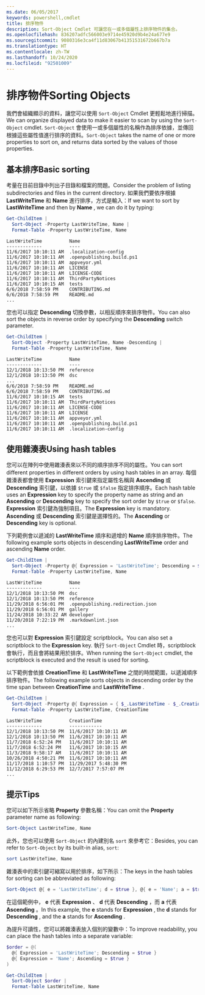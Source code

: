 ```yaml
---
ms.date: 06/05/2017
keywords: powershell,cmdlet
title: 排序物件
description: Sort-Object Cmdlet 可讓您在一或多個屬性上排序物件的集合。
ms.openlocfilehash: 836207adfc566003e9714e45920d9b4e24a677e9
ms.sourcegitcommit: 9080316e3ca4f11d83067b41351531672b667b7a
ms.translationtype: HT
ms.contentlocale: zh-TW
ms.lasthandoff: 10/24/2020
ms.locfileid: "92501009"
---
```

# <a name="sorting-objects"></a><span data-ttu-id="06f94-104">排序物件</span><span class="sxs-lookup"><span data-stu-id="06f94-104">Sorting Objects</span></span>

<span data-ttu-id="06f94-105">我們會組織顯示的資料，讓您可以使用 `Sort-Object` Cmdlet 更輕鬆地進行掃描。</span><span class="sxs-lookup"><span data-stu-id="06f94-105">We can organize displayed data to make it easier to scan by using the `Sort-Object` cmdlet.</span></span>
<span data-ttu-id="06f94-106">`Sort-Object` 會使用一或多個屬性的名稱作為排序依據，並傳回根據這些屬性值進行排序的資料。</span><span class="sxs-lookup"><span data-stu-id="06f94-106">`Sort-Object` takes the name of one or more properties to sort on, and returns data sorted by the values of those properties.</span></span>

## <a name="basic-sorting"></a><span data-ttu-id="06f94-107">基本排序</span><span class="sxs-lookup"><span data-stu-id="06f94-107">Basic sorting</span></span>

<span data-ttu-id="06f94-108">考量在目前目錄中列出子目錄和檔案的問題。</span><span class="sxs-lookup"><span data-stu-id="06f94-108">Consider the problem of listing subdirectories and files in the current directory.</span></span>
<span data-ttu-id="06f94-109">如果我們要依序根據 **LastWriteTime** 和 **Name** 進行排序，方式是輸入：</span><span class="sxs-lookup"><span data-stu-id="06f94-109">If we want to sort by **LastWriteTime** and then by **Name** , we can do it by typing:</span></span>

```powershell
Get-ChildItem |
  Sort-Object -Property LastWriteTime, Name |
  Format-Table -Property LastWriteTime, Name
```

```output
LastWriteTime          Name
-------------          ----
11/6/2017 10:10:11 AM  .localization-config
11/6/2017 10:10:11 AM  .openpublishing.build.ps1
11/6/2017 10:10:11 AM  appveyor.yml
11/6/2017 10:10:11 AM  LICENSE
11/6/2017 10:10:11 AM  LICENSE-CODE
11/6/2017 10:10:11 AM  ThirdPartyNotices
11/6/2017 10:10:15 AM  tests
6/6/2018 7:58:59 PM    CONTRIBUTING.md
6/6/2018 7:58:59 PM    README.md
...
```

<span data-ttu-id="06f94-110">您也可以指定 **Descending** 切換參數，以相反順序來排序物件。</span><span class="sxs-lookup"><span data-stu-id="06f94-110">You can also sort the objects in reverse order by specifying the **Descending** switch parameter.</span></span>

```powershell
Get-ChildItem |
  Sort-Object -Property LastWriteTime, Name -Descending |
  Format-Table -Property LastWriteTime, Name
```

```output
LastWriteTime          Name
-------------          ----
12/1/2018 10:13:50 PM  reference
12/1/2018 10:13:50 PM  dsc
...
6/6/2018 7:58:59 PM    README.md
6/6/2018 7:58:59 PM    CONTRIBUTING.md
11/6/2017 10:10:15 AM  tests
11/6/2017 10:10:11 AM  ThirdPartyNotices
11/6/2017 10:10:11 AM  LICENSE-CODE
11/6/2017 10:10:11 AM  LICENSE
11/6/2017 10:10:11 AM  appveyor.yml
11/6/2017 10:10:11 AM  .openpublishing.build.ps1
11/6/2017 10:10:11 AM  .localization-config
```

## <a name="using-hash-tables"></a><span data-ttu-id="06f94-111">使用雜湊表</span><span class="sxs-lookup"><span data-stu-id="06f94-111">Using hash tables</span></span>

<span data-ttu-id="06f94-112">您可以在陣列中使用雜湊表來以不同的順序排序不同的屬性。</span><span class="sxs-lookup"><span data-stu-id="06f94-112">You can sort different properties in different orders by using hash tables in an array.</span></span>
<span data-ttu-id="06f94-113">每個雜湊表都會使用 **Expression** 索引鍵來指定屬性名稱與 **Ascending** 或 **Descending** 索引鍵，以依據 `$true` 或 `$false` 指定排序順序。</span><span class="sxs-lookup"><span data-stu-id="06f94-113">Each hash table uses an **Expression** key to specify the property name as string and an **Ascending** or **Descending** key to specify the sort order by `$true` or `$false`.</span></span>
<span data-ttu-id="06f94-114">**Expression** 索引鍵為強制項目。</span><span class="sxs-lookup"><span data-stu-id="06f94-114">The **Expression** key is mandatory.</span></span>
<span data-ttu-id="06f94-115">**Ascending** 或 **Descending** 索引鍵是選擇性的。</span><span class="sxs-lookup"><span data-stu-id="06f94-115">The **Ascending** or **Descending** key is optional.</span></span>

<span data-ttu-id="06f94-116">下列範例會以遞減的 **LastWriteTime** 順序和遞增的 **Name** 順序排序物件。</span><span class="sxs-lookup"><span data-stu-id="06f94-116">The following example sorts objects in descending **LastWriteTime** order and ascending **Name** order.</span></span>

```powershell
Get-ChildItem |
  Sort-Object -Property @{ Expression = 'LastWriteTime'; Descending = $true }, @{ Expression = 'Name'; Ascending = $true } |
  Format-Table -Property LastWriteTime, Name
```

```output
LastWriteTime          Name
-------------          ----
12/1/2018 10:13:50 PM  dsc
12/1/2018 10:13:50 PM  reference
11/29/2018 6:56:01 PM  .openpublishing.redirection.json
11/29/2018 6:56:01 PM  gallery
11/24/2018 10:33:22 AM developer
11/20/2018 7:22:19 PM  .markdownlint.json
...
```

<span data-ttu-id="06f94-117">您也可以對 **Expression** 索引鍵設定 scriptblock。</span><span class="sxs-lookup"><span data-stu-id="06f94-117">You can also set a scriptblock to the **Expression** key.</span></span>
<span data-ttu-id="06f94-118">執行 `Sort-Object` Cmdlet 時，scriptblock 會執行，而且會將結果用於排序。</span><span class="sxs-lookup"><span data-stu-id="06f94-118">When running the `Sort-Object` cmdlet, the scriptblock is executed and the result is used for sorting.</span></span>

<span data-ttu-id="06f94-119">以下範例會依據 **CreationTime** 和 **LastWriteTime** 之間的時間範圍，以遞減順序排序物件。</span><span class="sxs-lookup"><span data-stu-id="06f94-119">The following example sorts objects in descending order by the time span between **CreationTime** and **LastWriteTime** .</span></span>

```powershell
Get-ChildItem |
  Sort-Object -Property @{ Expression = { $_.LastWriteTime - $_.CreationTime }; Descending = $true } |
  Format-Table -Property LastWriteTime, CreationTime
```

```output
LastWriteTime          CreationTime
-------------          ------------
12/1/2018 10:13:50 PM  11/6/2017 10:10:11 AM
12/1/2018 10:13:50 PM  11/6/2017 10:10:11 AM
11/7/2018 6:52:24 PM   11/6/2017 10:10:11 AM
11/7/2018 6:52:24 PM   11/6/2017 10:10:15 AM
11/3/2018 9:58:17 AM   11/6/2017 10:10:11 AM
10/26/2018 4:50:21 PM  11/6/2017 10:10:11 AM
11/17/2018 1:10:57 PM  11/29/2017 5:48:30 PM
11/12/2018 6:29:53 PM  12/7/2017 7:57:07 PM
...
```

## <a name="tips"></a><span data-ttu-id="06f94-120">提示</span><span class="sxs-lookup"><span data-stu-id="06f94-120">Tips</span></span>

<span data-ttu-id="06f94-121">您可以如下所示省略 **Property** 參數名稱：</span><span class="sxs-lookup"><span data-stu-id="06f94-121">You can omit the **Property** parameter name as following:</span></span>

```powershell
Sort-Object LastWriteTime, Name
```

<span data-ttu-id="06f94-122">此外，您也可以使用 `Sort-Object` 的內建別名 `sort` 來參考它：</span><span class="sxs-lookup"><span data-stu-id="06f94-122">Besides, you can refer to `Sort-Object` by its built-in alias, `sort`:</span></span>

```powershell
sort LastWriteTime, Name
```

<span data-ttu-id="06f94-123">雜湊表中的索引鍵可縮寫以用於排序，如下所示：</span><span class="sxs-lookup"><span data-stu-id="06f94-123">The keys in the hash tables for sorting can be abbreviated as following:</span></span>

```powershell
Sort-Object @{ e = 'LastWriteTime'; d = $true }, @{ e = 'Name'; a = $true }
```

<span data-ttu-id="06f94-124">在這個範例中， **e** 代表 **Expression** 、 **d** 代表 **Descending** ，而 **a** 代表 **Ascending** 。</span><span class="sxs-lookup"><span data-stu-id="06f94-124">In this example, the **e** stands for **Expression** , the **d** stands for **Descending** , and the **a** stands for **Ascending** .</span></span>

<span data-ttu-id="06f94-125">為提升可讀性，您可以將雜湊表放入個別的變數中：</span><span class="sxs-lookup"><span data-stu-id="06f94-125">To improve readability, you can place the hash tables into a separate variable:</span></span>

```powershell
$order = @(
  @{ Expression = 'LastWriteTime'; Descending = $true }
  @{ Expression = 'Name'; Ascending = $true }
)

Get-ChildItem |
  Sort-Object $order |
  Format-Table LastWriteTime, Name
```
